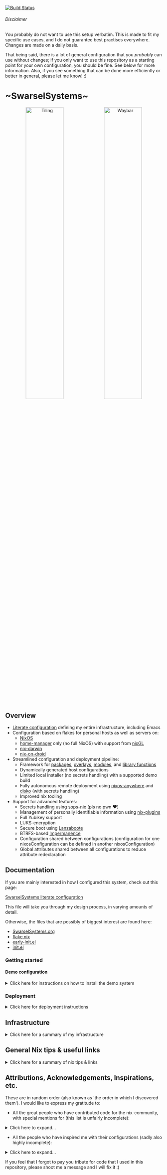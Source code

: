 [![Build Status](https://img.shields.io/endpoint.svg?url=https%3A%2F%2Factions-badge.atrox.dev%2FSwarsel%2F.dotfiles%2Fbadge%3Fref%3Dmain&style=flat&labelColor=11111b)](https://actions-badge.atrox.dev/Swarsel/.dotfiles/goto?ref=main)

###### Disclaimer

You probably do not want to use this setup verbatim. This is made to fit my specific use cases, and I do not guarantee best practises everywhere. Changes are made on a daily basis.

That being said, there is a lot of general configuration that you *probably* can use without changes; if you only want to use this repository as a starting point for your own configuration, you should be fine. See below for more information. Also, if you see something that can be done more efficiently or better in general, please let me know! :)

# \~SwarselSystems\~

<p align="center">
  <img src="https://i.imgur.com/bmgLNcu.png" width="49%" title="Tiling">
  <img src="https://i.imgur.com/0G7Be6e.png" width="49%" title="Waybar">
</p>

## Overview

- [Literate configuration](https://swarsel.github.io/.dotfiles/) defining my entire infrastructure, including Emacs
- Configuration based on flakes for personal hosts as well as servers on:
  - [NixOS](https://github.com/NixOS/nixpkgs)
  - [home-manager](https://github.com/nix-community/home-manager) only (no full NixOS) with support from [nixGL](https://github.com/nix-community/nixGL)
  - [nix-darwin](https://github.com/LnL7/nix-darwin)
  - [nix-on-droid](https://github.com/nix-community/nix-on-droid)
- Streamlined configuration and deployment pipeline:
  - Framework for [packages](https://github.com/Swarsel/.dotfiles/blob/main/pkgs/default.nix), [overlays](https://github.com/Swarsel/.dotfiles/blob/main/overlays/default.nix), [modules](https://github.com/Swarsel/.dotfiles/tree/main/modules), and [library functions](https://github.com/Swarsel/.dotfiles/tree/main/lib/default.nix)
  - Dynamically generated host configurations
  - Limited local installer (no secrets handling) with a supported demo build
  - Fully autonomous remote deployment using [nixos-anywhere](https://github.com/nix-community/nixos-anywhere) and [disko](https://github.com/nix-community/disko) (with secrets handling)
  - Improved nix tooling
- Support for advanced features:
  - Secrets handling using [sops-nix](https://github.com/Mic92/sops-nix) (pls no pwn ❤️)
  - Management of personally identifiable information using [nix-plugins](https://github.com/shlevy/nix-plugins)
  - Full Yubikey support
  - LUKS-encryption
  - Secure boot using [Lanzaboote](https://github.com/nix-community/lanzaboote)
  - BTRFS-based [Impermanence](https://github.com/nix-community/impermanence)
  - Configuration shared between configurations (configuration for one nixosConfiguration can be defined in another nixosConfiguration)
  - Global attributes shared between all configurations to reduce attribute redeclaration

## Documentation

If you are mainly interested in how I configured this system, check out this page:

[SwarselSystems literate configuration](https://swarsel.github.io/.dotfiles/)

This file will take you through my design process, in varying amounts of detail.

Otherwise, the files that are possibly of biggest interest are found here:

- [SwarselSystems.org](../SwarselSystems.org)
- [flake.nix](../flake.nix)
- [early-init.el](../files/emacs/early-init.el)
- [init.el](../files/emacs/init.el)


### Getting started

#### Demo configuration

<details>
  <summary>Click here for instructions on how to install the demo system</summary>

If you just want to see if this configuration is for you, run this command on any system that has `nix` installed:

``` shell
nix run --experimental-features 'nix-command flakes' github:Swarsel/.dotfiles#swarsel-rebuild -- -u <YOUR_USERNAME>
```

This will activate the `chaostheatre` configuration on your system, which is a de-facto mirror of my main configuration with secret-based settings removed.
Please keep in mind that this limited installer will make local changes to the cloned repository in order to be able to install it (otherwise the builder would fail at fetching my private secrets repository). As such, this should only be used to evaluate the system - if you want to use it longterm, you will need to create a fork and make some changes.
</details>

### Deployment

<details>
  <summary>Click here for deployment instructions</summary>

The deployment process for this configuration is mostly automated, there are only a few steps that are needed to be done manually. You can choose between a remote deployment strategy that is also able to deploy new age keys for sops for you and a local installer that will only install the system without any secret handling.

#### Remote deployment (recommended if you have at least one running system)

0) Fork this repo, and write your own host config at `hosts/nixos/<YOUR_CONFIG_NAME>/default.nix` (you can use one of the other configurations as a template. Also see https://github.com/Swarsel/.dotfiles/tree/main/modules for a list of all additional options). At the very least, you should replace the `secrets/` directory with your own secrets and replace the SSH public keys with your own ones (otherwise I will come visit you!🔓❤️). I personally recommend to use the literate configuration and `org-babel-tangle-file` in Emacs, but you can also simply edit the separate `.nix` files.
1) Have a system with `nix` available booted (this does not need to be installed, i.e. you can use a NixOS installer image; a custom minimal installer ISO can be built by running `just iso` in the root of this repo)
2) Make sure that your Yubikey is plugged in or that you have your SSH key available (and configured)
3) Run `swarsel-bootstrap -n <CONFIGURATION_NAME> -d <TARGET_IP>` on your existing system.
  - Alternatively (if you run this on a system that is not yet running this configuration), you can also run `nix run --experimental-features 'nix-command flakes' github:Swarsel/.dotfiles -- -n <CONFIGURATION_NAME> -d <TARGET_IP>` (this runs the same program as the command above).
4) Follow the installers instructions:
  - you will have to choose a disk encryption password (if you want that feature)
  - you will have to confirm once that the target system has rebooted
  - you will have to enter the root password once during the final system install
5) That should be it! The installer will take care of setting up disks, secrets, and the rest of the hardware configuration! You will still have to sign in manually to some webservices etc.

#### Local deployment (recommended for setting up the first system)

1) Boot the latest install ISO from this repository on an UEFI system.
2) Run `swarsel-install -n <CONFIGURATION_NAME>`
3) Reboot

Alternatively, to install this from any NixOS live ISO, run `nix run --experimental-features 'nix-command flakes' github:Swarsel/.dotfiles#install -- -n <CONFIGURATION_NAME>` at step 2.
</details>

## Infrastructure

<details>
  <summary>Click here for a summary of my infrastructure</summary>

### Programs

| Topic         | Program                         |
|---------------|---------------------------------|
|🐚 **Shell**   | [zsh](https://github.com/Swarsel/.dotfiles/tree/main/modules/home/common/zsh.nix)                            |
|🚪 **DM**      | [greetd](https://github.com/Swarsel/.dotfiles/tree/main/modules/nixos/common/login.nix)                         |
|🪟 **WM**      | [SwayFX](https://github.com/Swarsel/.dotfiles/tree/main/modules/home/common/sway.nix)                         |
|⛩️ **Bar**     | [Waybar](https://github.com/Swarsel/.dotfiles/tree/main/modules/home/common/waybar.nix)                         |
|✒️ **Editor**  | [Emacs](https://github.com/Swarsel/.dotfiles/tree/main/files/emacs/init.el)                          |
|🖥️ **Terminal**| [Kitty](https://github.com/Swarsel/.dotfiles/tree/main/modules/home/common/kitty.nix)                          |
|🚀 **Launcher**| [Fuzzel](https://github.com/Swarsel/.dotfiles/tree/main/modules/home/common/fuzzel.nix)                         |
|🚨 **Alerts**  | [Mako](https://github.com/Swarsel/.dotfiles/tree/main/modules/home/common/mako.nix)                           |
|🌐 **Browser** | [Firefox](https://github.com/Swarsel/.dotfiles/tree/main/modules/home/common/zsh.nix)                        |
|🎨 **Theme**   | [City-Lights (managed by stylix)](https://github.com/Swarsel/.dotfiles/tree/main/modules/home/common/sharedsetup.nix)|

### Services

| Topic                 | Program                                                                                                             |
|-----------------------|---------------------------------------------------------------------------------------------------------------------|
|📖 **Books**           |  [Kavita](https://github.com/Swarsel/.dotfiles/tree/main/modules/nixos/server/kavita.nix)                           |
|📼 **Videos**          | [Jellyfin](https://github.com/Swarsel/.dotfiles/tree/main/modules/nixos/server/jellyfin.nix)                        |
|🎵 **Music**           | [Navidrome](https://github.com/Swarsel/.dotfiles/tree/main/modules/nixos/server/navidrome.nix) +  [Spotifyd](https://github.com/Swarsel/.dotfiles/tree/main/modules/nixos/server/spotifyd.nix) +  [MPD](https://github.com/Swarsel/.dotfiles/tree/main/modules/nixos/server/mpd.nix)                                                              |
|🗨️ **Messaging**       | [Matrix](https://github.com/Swarsel/.dotfiles/tree/main/modules/nixos/server/matrix.nix)                            |
|📁 **Filesharing**     | [Nectcloud](https://github.com/Swarsel/.dotfiles/tree/main/modules/nixos/server/nextcloud.nix)                      |
|🎞️ **Photos**          | [Immich](https://github.com/Swarsel/.dotfiles/tree/main/modules/nixos/server/immich.nix)                            |
|📄 **Documents**       | [Paperless](https://github.com/Swarsel/.dotfiles/tree/main/modules/nixos/server/paperless.nix)                      |
|🔄 **File Sync**       | [Syncthing](https://github.com/Swarsel/.dotfiles/tree/main/modules/nixos/server/syncthing.nix)                      |
|💾 **Backups**         | [Restic](https://github.com/Swarsel/.dotfiles/tree/main/modules/nixos/server/restic.nix)                            |
|👁️ **Monitoring**      | [Grafana](https://github.com/Swarsel/.dotfiles/tree/main/modules/nixos/server/monitoring.nix)                       |
|🍴 **RSS**             | [FreshRss](https://github.com/Swarsel/.dotfiles/tree/main/modules/nixos/server/freshrss.nix)                        |
|🌳 **Git**             | [Forgejo](https://github.com/Swarsel/.dotfiles/tree/main/modules/nixos/server/forgejo.nix)                          |
|⚓ **Anki Sync**       | [Anki Sync Server](https://github.com/Swarsel/.dotfiles/tree/main/modules/nixos/server/ankisync.nix)                |
|🪪 **SSO**             | [Kanidm](https://github.com/Swarsel/.dotfiles/tree/main/modules/nixos/server/kanidm.nix) + [oauth2-proxy](https://github.com/Swarsel/.dotfiles/tree/main/modules/nixos/server/oauth2-proxy.nix)                                            |
|💸 **Finance**         | [Firefly-III](https://github.com/Swarsel/.dotfiles/tree/main/modules/nixos/server/firefly-iii.nix)                  |
|🃏 **Collections**     | [Koillection](https://github.com/Swarsel/.dotfiles/tree/main/modules/nixos/server/koillection.nix)                  |
|🗃️ **Shell History**   | [Atuin](https://github.com/Swarsel/.dotfiles/tree/main/modules/nixos/server/atuin.nix)                              |
|📅 **CalDav/CardDav**  | [Radicale](https://github.com/Swarsel/.dotfiles/tree/main/modules/nixos/server/radicale.nix)                        |
|↔️ **P2P Filesharing** | [Croc](https://github.com/Swarsel/.dotfiles/tree/main/modules/nixos/server/croc.nix)                                |
|✂️ **Paste Tool**      | [Microbin](https://github.com/Swarsel/.dotfiles/tree/main/modules/nixos/server/microbin.nix)                        |
|📸 **Image Sharing**   | [Slink](https://github.com/Swarsel/.dotfiles/tree/main/modules/nixos/server/slink.nix)                              |
|🔗 **Link Shortener**  | [Shlink](https://github.com/Swarsel/.dotfiles/tree/main/modules/nixos/server/shlink.nix)                            |

### Hosts

| Name               | Hardware                                            | Use                                                  |
|--------------------|-----------------------------------------------------|------------------------------------------------------|
|💻 **pyramid**      | Framework Laptop 16, AMD 7940HS, RX 7700S, 64GB RAM | Work laptop                                          |
|💻 **bakery**       | Lenovo Ideapad 720S-13IKB                           | Personal lapto                                       |
|💻 **machpizza**    | MacBook Pro 2016                                    | MacOS sandbox                                        |
|🖥️ **winters**      | ASRock J4105-ITX, 32GB RAM                          | Main homeserver and data storgae                     |
|🖥️ **milkywell**    | Oracle Cloud: VM.Standard.E2.1.Micro                | Server for lightweight synchronization tasks         |
|🖥️ **moonside**     | Oracle Cloud: VM.Standard.A1.Flex, 4 OCPUs, 24GB RAM| Proxy for local services, some lightweight services  |
|📱 **magicant**     | Samsung Galaxy Z Flip 6                             | Phone                                                |
|💿 **drugstore**    | -                                                   | ISO installer configuration                          |
|❔ **chaotheatre**  | -                                                   | Demo config for checking out my configurtion         |
|❔ **toto**         | -                                                   | Helper configuration for bootstrapping a new system  |
|🏠 **treehouse**    | -                                                   | Reference configuration for a home-manager only host |
</details>

## General Nix tips & useful links

<details>
  <summary>Click here for a summary of nix tips & links</summary>

- Below is a small list of tips that should be helpful if you are new to the nix ecosystem:

  - Temporarily install any package using `nix shell nixpkgs#<PACKAGE_NAME>` - this can be e.g. useful if you accidentally removed home-manager from your packages on a non-NixOS machine. Alternatively, use [comma](https://github.com/nix-community/comma)
    - More info on `nix [...]` commands: https://nixos.org/manual/nix/stable/command-ref/new-cli/nix
  - When you are trying to setup a new configuration part, [GitHub code search](https://github.com/search?q=language%3ANix&type=code) can really help you to find a working configuration. Just filter for `.nix` files and the options you are trying to set up.
  - getting packages at a different version than your target (or not packaged at all) can be done in most cases easily with fetchFromGithub (https://ryantm.github.io/nixpkgs/builders/fetchers/)
  - you can easily install old revisions of packages using https://lazamar.co.uk/nix-versions/. You can conveniently spawn a shell with a chosen package available using `vershell <NIXPKGS_REVISION> <PACKAGE>`. Just make sure to pick a revision that has flakes enabled, otherwise you will need the legacy way of spawning the shell (see the link for more info)

- These links are your best friends:
  - The nix documentation: https://nix.dev/
  - The nixpkgs reference manual: https://nixos.org/manual/nixpkgs/unstable/#buildpythonapplication-function
    - the [nixpkgs repository](https://github.com/NixOS/nixpkgs) - especially useful to look at the various READMEs that are in various places in the repository (find using GitHub code search) as well as the [issues](https://github.com/Swarsel/.dotfiles/issues) and [PRs](https://github.com/Swarsel/.dotfiles/pulls) pages
    - and the [nixpkgs Pull Request Tracker](https://nixpk.gs/pr-tracker.html)
  - The NixOS manual: https://nixos.org/manual/nixos/stable/
  - The NixOS package search: https://search.nixos.org/packages
    - and the nix package version search: https://lazamar.co.uk/nix-versions/
  - The NixOS option search https://search.nixos.org/options
  - [mipmip](https://github.com/mipmip)'s home-manager option search: https://mipmip.github.io/home-manager-option-search/
  - [Alan Pearce](https://alanpearce.eu/)'s nix-darwin search: https://searchix.alanpearce.eu/options/darwin/search (which supports all of the other versions as well :o)
  - For the above, you can use the CLI tool [manix](https://github.com/mlvzk/manix)
  - Nix function search: https://noogle.dev/
  - Search for nix-community options: https://search.nüschtos.de/
- But that is not all:
  - Some nix resources
    - A tour of Nix: https://nixcloud.io/tour/
    - The Nix One Pager: https://github.com/tazjin/nix-1p
    - another one page introduction: https://learnxinyminutes.com/nix/
    - a very short introduction to Nix features: https://zaynetro.com/explainix
    - introductory nix article: https://medium.com/@MrJamesFisher/nix-by-example-a0063a1a4c55
    - and another one: https://web.archive.org/web/20210121042658/https://ebzzry.io/en/nix/#nix
    - How to learn nix: https://ianthehenry.com/posts/how-to-learn-nix/
    - the Nix Cookbook: https://github.com/functionalops/nix-cookbook?tab=readme-ov-file
    - and the Nix Pills: https://nixos.org/guides/nix-pills/
  - Some resources on flakes
    - Why to use flakes and introduction to flakes: https://www.tweag.io/blog/2020-05-25-flakes/
    - The [NixOS & Flakes Book](https://nixos-and-flakes.thiscute.world/)
    - and [Wombat's book](https://mhwombat.codeberg.page/nix-book/)
    - or the [Zero to Nix series](https://zero-to-nix.com/)
    - Practical nix flakes article: https://serokell.io/blog/practical-nix-flakes
  - A bit on Overlays:
    - Overview on overlays: [Mastering Nixpkgs overlays article](https://nixcademy.com/posts/mastering-nixpkgs-overlays-techniques-and-best-practice/)
    - Some examples on best practises: [Do's and Don'ts of overlays](https://flyingcircus.io/news/detailsansicht/nixos-the-dos-and-donts-of-nixpkgs-overlays)
    - Blog article about overrides: https://bobvanderlinden.me/customizing-packages-in-nix/#using-modified-packages
  - Also useful is the [official NixOS Wiki](https://wiki.nixos.org/wiki/NixOS_Wiki)
    - there is also the [unofficial NixOS Wiki](https://nixos.wiki/) that tends to be a bit outdated, use with care
- Some resources for specific nix tools:
  - Flake output reference: https://nixos-and-flakes.thiscute.world/other-usage-of-flakes/outputs
  - You can find public repositories with modules at https://nur.nix-community.org/ (you should check what you are installing however):
    - I like to use this for rycee's firefox extensions: https://nur.nix-community.org/repos/rycee/
  - List of nerdfonts: https://github.com/NixOS/nixpkgs/blob/nixos-unstable/pkgs/data/fonts/nerd-fonts/manifests/fonts.json
  - Stylix configuration options: https://danth.github.io/stylix/
  - nix-on-droid options: https://nix-community.github.io/nix-on-droid/nix-on-droid-options.html#sec-options
- Very useful tools that are mostly not directly used in configuration but instead called on need:
  - Convert non-NixOS machines to NixOS using [nixos-infect](https://github.com/elitak/nixos-infect)
  - Create various installation media with [nixos-generators](https://github.com/nix-community/nixos-generators)
  - Remotely deploy NixOS using [nixos-anywhere](https://github.com/nix-community/nixos-anywhere)
- And a few links that are not directly nix-related, but may still serve you well:
  - List of pre-commit-hooks: https://devenv.sh/reference/options/#pre-commithooks
  - Waybar configuration: https://github.com/Alexays/Waybar/wiki
</details>

## Attributions, Acknowledgements, Inspirations, etc.

These are in random order (also known as 'the order in which I discovered them'). I would like to express my gratitude to:

- All the great people who have contributed code for the nix-community, with special mentions for (this list is unfairly incomplete):
<details>
  <summary>Click here to expand...</summary>

  - [guibou](https://github.com/guibou/)
  - [rycee](https://github.com/rycee)
  - [adisbladis](https://github.com/adisbladis)
  - [Mic92](https://github.com/Mic92/sops-nix)
  - [lassulus](https://github.com/lassulus)
  - [danth](https://github.com/danth/)
  - [LnL7](https://github.com/LnL7)
  - [t184256](https://github.com/t184256)
  - [bennofs](https://github.com/bennofs)
  - [Pandapip1](https://github.com/Pandapip1)
  - [zowoq](https://github.com/zowoq)
  - [numtide](https://github.com/numtide)
  - [hsjobeki](https://github.com/hsjobeki)
  - [blitz](https://github.com/blitz)
  - [RaitoBezarius](https://github.com/RaitoBezarius)
  - [nikstur](https://github.com/nikstur)
  - [talyz](https://github.com/talyz)
  - [infinisil](https://github.com/infinisil)
  - [zhaofengli](https://github.com/zhaofengli)
  - [Artturin](https://github.com/Artturin)
  - [oddlama](https://github.com/oddlama)
</details>

- All the people who have inspired me with their configurations (sadly also highly incomplete):
<details>
  <summary>Click here to expand...</summary>

  - [theSuess](https://github.com/theSuess) with their [home-manager](https://code.kulupu.party/thesuess/home-manager)
  - [hlissner](https://github.com/hlissner) with their [dotfiles](https://github.com/hlissner/dotfiles)
  - [drduh](https://github.com/drduh/YubiKey-Guide) with their [YubiKey-Guide](https://github.com/drduh/YubiKey-Guide)
  - [AntonHakansson](https://github.com/AntonHakansson) with their [nixos-config](https://github.com/AntonHakansson/nixos-config?tab=readme-ov-file)
  - [Guekka](https://github.com/Guekka/) with their [blog](https://guekka.github.io/)
  - [NotAShelf](https://github.com/NotAShelf) with their [nyx](https://github.com/NotAShelf/nyx)
  - [Misterio77](https://github.com/Misterio77) with their [nix-config](https://github.com/Misterio77/nix-config)
  - [0xdade](https://github.com/0xdade) with their [blog](https://0xda.de/blog/)
  - [EmergentMind](https://github.com/EmergentMind) with their [nix-config](https://github.com/EmergentMind/nix-config)
  - [librephoenix](https://github.com/librephoenix) with their [nixos-config](https://github.com/librephoenix/nixos-config)
  - [Xe](https://github.com/Xe) with their [blog](https://xeiaso.net/blog/)
  - [oddlama](https://github.com/oddlama) with their absolutely incredible [nix-config](https:/github.com/oddlama/nix-config)
</details>

If you feel that I forgot to pay you tribute for code that I used in this repository, please shoot me a message and I will fix it :)
